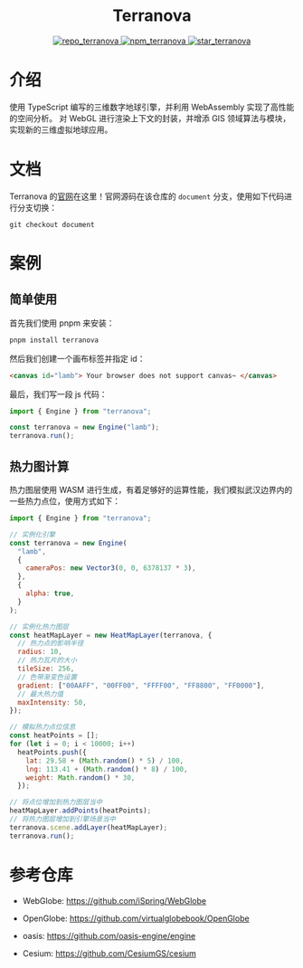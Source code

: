 <!-- PROJECT LOGO -->
<div align="center">

# Terranova

<!-- _✨ Author: lamb ✨_ -->

</div>

<p align="center">
  <a href="https://github.com/gy1016/terranova">
    <img src="https://img.shields.io/badge/Github-terranova-brightgreen?logo=github" alt="repo_terranova">
  </a>
  <a href="https://www.npmjs.com/package/terranova">
    <img src="https://img.shields.io/npm/v/terranova" alt="npm_terranova">
  </a>
  <a href="stargazers">
    <img src="https://img.shields.io/github/stars/gy1016/terranova?color=yellow&label=Github%20Stars" alt="star_terranova">
  </a>
</p>

<!-- ABOUT THE PROJECT -->

# 介绍

使用 TypeScript 编写的三维数字地球引擎，并利用 WebAssembly 实现了高性能的空间分析。 对 WebGL 进行渲染上下文的封装，并增添 GIS 领域算法与模块，实现新的三维虚拟地球应用。

# 文档

Terranova 的[官网](http://www.sgyat.cn/terranova/)在这里！官网源码在该仓库的 `document` 分支，使用如下代码进行分支切换：

```git
git checkout document
```

# 案例

## 简单使用

首先我们使用 pnpm 来安装：

```bash
pnpm install terranova
```

然后我们创建一个画布标签并指定 id：

```html
<canvas id="lamb"> Your browser does not support canvas~ </canvas>
```

最后，我们写一段 js 代码：

```js
import { Engine } from "terranova";

const terranova = new Engine("lamb");
terranova.run();
```

## 热力图计算

热力图层使用 WASM 进行生成，有着足够好的运算性能，我们模拟武汉边界内的一些热力点位，使用方式如下：

```js
import { Engine } from "terranova";

// 实例化引擎
const terranova = new Engine(
  "lamb",
  {
    cameraPos: new Vector3(0, 0, 6378137 * 3),
  },
  {
    alpha: true,
  }
);

// 实例化热力图层
const heatMapLayer = new HeatMapLayer(terranova, {
  // 热力点的影响半径
  radius: 10,
  // 热力瓦片的大小
  tileSize: 256,
  // 色带渐变色设置
  gradient: ["00AAFF", "00FF00", "FFFF00", "FF8800", "FF0000"],
  // 最大热力值
  maxIntensity: 50,
});

// 模拟热力点位信息
const heatPoints = [];
for (let i = 0; i < 10000; i++)
  heatPoints.push({
    lat: 29.58 + (Math.random() * 5) / 100,
    lng: 113.41 + (Math.random() * 8) / 100,
    weight: Math.random() * 30,
  });

// 将点位增加到热力图层当中
heatMapLayer.addPoints(heatPoints);
// 将热力图层增加到引擎场景当中
terranova.scene.addLayer(heatMapLayer);
terranova.run();
```

# 参考仓库

- WebGlobe: https://github.com/iSpring/WebGlobe

- OpenGlobe: https://github.com/virtualglobebook/OpenGlobe

- oasis: https://github.com/oasis-engine/engine

- Cesium: https://github.com/CesiumGS/cesium
